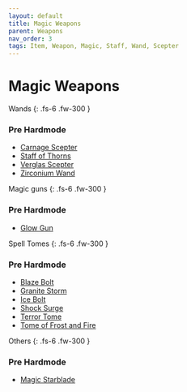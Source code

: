 ```yaml
---
layout: default
title: Magic Weapons
parent: Weapons
nav_order: 3
tags: Item, Weapon, Magic, Staff, Wand, Scepter
---
```


# Magic Weapons

Wands
{: .fs-6 .fw-300 }
### Pre Hardmode
- [Carnage Scepter](https://koekmeneer.github.io/SupernovaMod/docs/items/weapons/carnage_scepter)
- [Staff of Thorns](https://koekmeneer.github.io/SupernovaMod/docs/items/weapons/staff_of_thorns)
- [Verglas Scepter](https://koekmeneer.github.io/SupernovaMod/docs/items/weapons/verglas_scepter)
- [Zirconium Wand](https://koekmeneer.github.io/SupernovaMod/docs/items/weapons/zirconium_wand)


Magic guns
{: .fs-6 .fw-300 }
### Pre Hardmode
- [Glow Gun](https://koekmeneer.github.io/SupernovaMod/docs/items/weapons/glow_gun)


Spell Tomes
{: .fs-6 .fw-300 }
### Pre Hardmode
- [Blaze Bolt](https://koekmeneer.github.io/SupernovaMod/docs/items/weapons/blaze_bolt)
- [Granite Storm](https://koekmeneer.github.io/SupernovaMod/docs/items/weapons/granite_storm)
- [Ice Bolt](https://koekmeneer.github.io/SupernovaMod/docs/items/weapons/ice_bolt)
- [Shock Surge](https://koekmeneer.github.io/SupernovaMod/docs/items/weapons/shock_surge)
- [Terror Tome](https://koekmeneer.github.io/SupernovaMod/docs/items/weapons/terror_tome)
- [Tome of Frost and Fire](https://koekmeneer.github.io/SupernovaMod/docs/items/weapons/tome_of_frost_and_fire)


Others
{: .fs-6 .fw-300 }
### Pre Hardmode
- [Magic Starblade](https://koekmeneer.github.io/SupernovaMod/docs/items/weapons/magic_starblade)